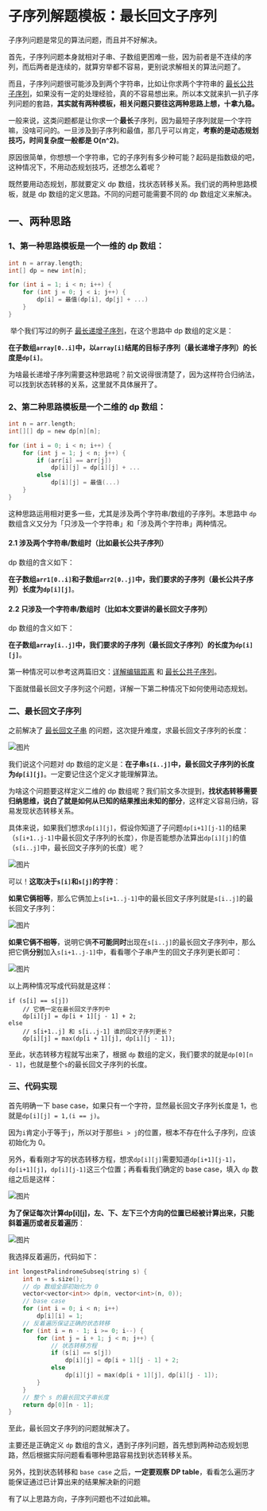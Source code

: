# 子序列解题模板：最长回文子序列

子序列问题是常见的算法问题，而且并不好解决。

首先，子序列问题本身就相对子串、子数组更困难一些，因为前者是不连续的序列，而后两者是连续的，就算穷举都不容易，更别说求解相关的算法问题了。

而且，子序列问题很可能涉及到两个字符串，比如让你求两个字符串的 [最长公共子序列](http://mp.weixin.qq.com/s?__biz=MzAxODQxMDM0Mw==&mid=2247484486&idx=1&sn=0bdcb94c6390307ea32427757ec0072c&chksm=9bd7fa4eaca073583623cdb93b05dc9e1d0757b25697bb40b29b3e450124e929ff1a8eaac50f&scene=21#wechat_redirect)，如果没有一定的处理经验，真的不容易想出来。所以本文就来扒一扒子序列问题的套路，**其实就有两种模板，相关问题只要往这两种思路上想，十拿九稳。**

一般来说，这类问题都是让你求一个**最长**子序列，因为最短子序列就是一个字符嘛，没啥可问的。一旦涉及到子序列和最值，那几乎可以肯定，**考察的是动态规划技巧，时间复杂度一般都是 O(n^2)**。

原因很简单，你想想一个字符串，它的子序列有多少种可能？起码是指数级的吧，这种情况下，不用动态规划技巧，还想怎么着呢？

既然要用动态规划，那就要定义 dp 数组，找状态转移关系。我们说的两种思路模板，就是 dp 数组的定义思路。不同的问题可能需要不同的 dp 数组定义来解决。

## 一、两种思路

### 1、第一种思路模板是一个一维的 dp 数组：

```c
int n = array.length;
int[] dp = new int[n];

for (int i = 1; i < n; i++) {
    for (int j = 0; j < i; j++) {
        dp[i] = 最值(dp[i], dp[j] + ...)
    }
}
```

​                                                                                                                                                                                                                                                                                                                                                                                                                                                                                                                                                                                                                                                                                                                                                                                                                                                                                                                                                                                                                                                                                                                                                                                                                                                                                                                                                                                                                                                                                                                                                                                                                                                                                                                                                                                                                                                                                                                                                                                                                                                                                                                                                                                                                                                                                                                                                                                                                                                                                                                                                                                                                                         举个我们写过的例子 [最长递增子序列](http://mp.weixin.qq.com/s?__biz=MzAxODQxMDM0Mw==&mid=2247484498&idx=1&sn=df58ef249c457dd50ea632f7c2e6e761&chksm=9bd7fa5aaca0734c29bcf7979146359f63f521e3060c2acbf57a4992c887aeebe2a9e4bd8a89&scene=21#wechat_redirect)，在这个思路中 dp 数组的定义是：

**在子数组`array[0..i]`中，以`array[i]`结尾的目标子序列（最长递增子序列）的长度是`dp[i]`**。

为啥最长递增子序列需要这种思路呢？前文说得很清楚了，因为这样符合归纳法，可以找到状态转移的关系，这里就不具体展开了。

### 2、第二种思路模板是一个二维的 dp 数组：

```c
int n = arr.length;
int[][] dp = new dp[n][n];

for (int i = 0; i < n; i++) {
    for (int j = 1; j < n; j++) {
        if (arr[i] == arr[j]) 
            dp[i][j] = dp[i][j] + ...
        else
            dp[i][j] = 最值(...)
    }
}
```

这种思路运用相对更多一些，尤其是涉及两个字符串/数组的子序列。本思路中 `dp` 数组含义又分为「只涉及一个字符串」和「涉及两个字符串」两种情况。

#### **2.1** **涉及两个字符串/数组时**（比如最长公共子序列）

dp 数组的含义如下：

**在子数组`arr1[0..i]`和子数组`arr2[0..j]`中，我们要求的子序列（最长公共子序列）长度为`dp[i][j]`**。



#### **2.2** **只涉及一个字符串/数组时**（比如本文要讲的最长回文子序列）

dp 数组的含义如下：

**在子数组`array[i..j]`中，我们要求的子序列（最长回文子序列）的长度为`dp[i][j]`**。



第一种情况可以参考这两篇旧文：[详解编辑距离](http://mp.weixin.qq.com/s?__biz=MzAxODQxMDM0Mw==&mid=2247484484&idx=1&sn=74594297022c84952162a68b7f739133&chksm=9bd7fa4caca0735a1364dd13901311ecd6ec4913c8db05a1ff6cae8f069627eebe8d651bbeb1&scene=21#wechat_redirect) 和 [最长公共子序列](http://mp.weixin.qq.com/s?__biz=MzAxODQxMDM0Mw==&mid=2247484486&idx=1&sn=0bdcb94c6390307ea32427757ec0072c&chksm=9bd7fa4eaca073583623cdb93b05dc9e1d0757b25697bb40b29b3e450124e929ff1a8eaac50f&scene=21#wechat_redirect)。

下面就借最长回文子序列这个问题，详解一下第二种情况下如何使用动态规划。

### 二、最长回文子序列

之前解决了 [最长回文子串](http://mp.weixin.qq.com/s?__biz=MzAxODQxMDM0Mw==&mid=2247484471&idx=1&sn=7c26d04a1f035770920d31377a1ebd42&chksm=9bd7fa3faca07329189e9e8b51e1a665166946b66b8e8978299ba96d5f2c0d3eafa7db08b681&scene=21#wechat_redirect) 的问题，这次提升难度，求最长回文子序列的长度：

![图片](D:\www\better_study_for_golang\每日一题\算法框架\动态规划\images\34234234234234234235jhgjhgfjghf.jpg)

我们说这个问题对 dp 数组的定义是：**在子串`s[i..j]`中，最长回文子序列的长度为`dp[i][j]`**。一定要记住这个定义才能理解算法。

为啥这个问题要这样定义二维的 dp 数组呢？我们前文多次提到，**找状态转移需要归纳思维，说白了就是如何从已知的结果推出未知的部分**，这样定义容易归纳，容易发现状态转移关系。

具体来说，如果我们想求`dp[i][j]`，假设你知道了子问题`dp[i+1][j-1]`的结果（`s[i+1..j-1]`中最长回文子序列的长度），你是否能想办法算出`dp[i][j]`的值（`s[i..j]`中，最长回文子序列的长度）呢？

![图片](D:\www\better_study_for_golang\每日一题\算法框架\动态规划\images\5654ngjhgkhjkhjsdfer6t5476676.jpg)

可以！**这取决于`s[i]`和`s[j]`的字符**：

**如果它俩相等**，那么它俩加上`s[i+1..j-1]`中的最长回文子序列就是`s[i..j]`的最长回文子序列：

![图片](D:\www\better_study_for_golang\每日一题\算法框架\动态规划\images\334fdgdsgsdg245436543543453.jpg)

**如果它俩不相等**，说明它俩**不可能同时**出现在`s[i..j]`的最长回文子序列中，那么把它俩**分别**加入`s[i+1..j-1]`中，看看哪个子串产生的回文子序列更长即可：

![图片](D:\www\better_study_for_golang\每日一题\算法框架\动态规划\images\3345dsfsafsaf635490897099870gbdfgdf.jpg)

以上两种情况写成代码就是这样：

```
if (s[i] == s[j])
    // 它俩一定在最长回文子序列中
    dp[i][j] = dp[i + 1][j - 1] + 2;
else
    // s[i+1..j] 和 s[i..j-1] 谁的回文子序列更长？
    dp[i][j] = max(dp[i + 1][j], dp[i][j - 1]);
```

至此，状态转移方程就写出来了，根据 `dp` 数组的定义，我们要求的就是`dp[0][n - 1]`，也就是整个`s`的最长回文子序列的长度。

### 三、代码实现

首先明确一下 base case，如果只有一个字符，显然最长回文子序列长度是 1，也就是`dp[i][j] = 1,(i == j)`。

因为`i`肯定小于等于`j`，所以对于那些`i > j`的位置，根本不存在什么子序列，应该初始化为 0。

另外，看看刚才写的状态转移方程，想求`dp[i][j]`需要知道`dp[i+1][j-1]`，`dp[i+1][j]`，`dp[i][j-1]`这三个位置；再看看我们确定的 base case，填入 `dp` 数组之后是这样：

![图片](D:\www\better_study_for_golang\每日一题\算法框架\动态规划\images\4945dsfasfsafsdfas465765465y4545.jpg)

**为了保证每次计算dp[i][j]，左、下、左下三个方向的位置已经被计算出来，只能斜着遍历或者反着遍历**：

![图片](D:\www\better_study_for_golang\每日一题\算法框架\动态规划\images\445fdgfdhgjuolipoiodfgfds.jpg)

我选择反着遍历，代码如下：

```c
int longestPalindromeSubseq(string s) {
    int n = s.size();
    // dp 数组全部初始化为 0
    vector<vector<int>> dp(n, vector<int>(n, 0));
    // base case
    for (int i = 0; i < n; i++)
        dp[i][i] = 1;
    // 反着遍历保证正确的状态转移
    for (int i = n - 1; i >= 0; i--) {
        for (int j = i + 1; j < n; j++) {
            // 状态转移方程
            if (s[i] == s[j])
                dp[i][j] = dp[i + 1][j - 1] + 2;
            else
                dp[i][j] = max(dp[i + 1][j], dp[i][j - 1]);
        }
    }
    // 整个 s 的最长回文子串长度
    return dp[0][n - 1];
}
```

至此，最长回文子序列的问题就解决了。

主要还是正确定义 `dp` 数组的含义，遇到子序列问题，首先想到两种动态规划思路，然后根据实际问题看看哪种思路容易找到状态转移关系。

另外，找到状态转移和 `base case` 之后，**一定要观察 DP table**，看看怎么遍历才能保证通过已计算出来的结果解决新的问题

有了以上思路方向，子序列问题也不过如此嘛。